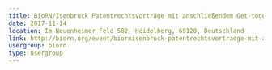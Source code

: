 ```yaml
---
title: BioRN/Isenbruck Patentrechtsvorträge mit anschließendem Get-together
date: 2017-11-14
location: Im Neuenheimer Feld 582, Heidelberg, 69120, Deutschland
link: http://biorn.org/event/biornisenbruck-patentrechtsvortraege-mit-anschliessendem-get-together/
usergroup: biorn
type: usergroup
---
```

